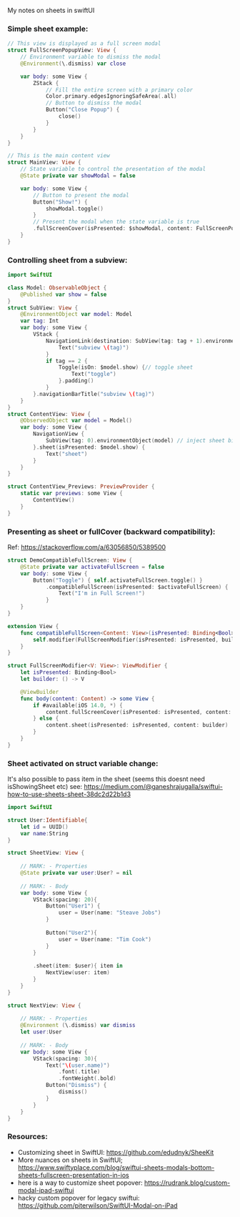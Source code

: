 My notes on sheets in swiftUI<!--more-->

### Simple sheet example: 

```swift
// This view is displayed as a full screen modal
struct FullScreenPopupView: View {
    // Environment variable to dismiss the modal
    @Environment(\.dismiss) var close

    var body: some View {
        ZStack {
            // Fill the entire screen with a primary color
            Color.primary.edgesIgnoringSafeArea(.all)
            // Button to dismiss the modal
            Button("Close Popup") {
                close()
            }
        }
    }
}

// This is the main content view
struct MainView: View {
    // State variable to control the presentation of the modal
    @State private var showModal = false

    var body: some View {
        // Button to present the modal
        Button("Show!") {
            showModal.toggle()
        }
        // Present the modal when the state variable is true
        .fullScreenCover(isPresented: $showModal, content: FullScreenPopupView.init)
    }
}
```

### Controlling sheet from a subview:

```swift
import SwiftUI

class Model: ObservableObject {
    @Published var show = false
}
struct SubView: View {
    @EnvironmentObject var model: Model
    var tag: Int
    var body: some View {
        VStack {
            NavigationLink(destination: SubView(tag: tag + 1).environmentObject(model)) {
                Text("subview \(tag)")
            }
            if tag == 2 {
                Toggle(isOn: $model.show) {// toggle sheet
                    Text("toggle")
                }.padding()
            }
        }.navigationBarTitle("subview \(tag)")
    }
}
struct ContentView: View {
    @ObservedObject var model = Model()
    var body: some View {
        NavigationView {
            SubView(tag: 0).environmentObject(model) // inject sheet binding
        }.sheet(isPresented: $model.show) {
            Text("sheet")
        }
    }
}

struct ContentView_Previews: PreviewProvider {
    static var previews: some View {
        ContentView()
    }
}
```

### Presenting as sheet or fullCover (backward compatibility):
Ref: https://stackoverflow.com/a/63056850/5389500

```swift
struct DemoCompatibleFullScreen: View {
    @State private var activateFullScreen = false
    var body: some View {
        Button("Toggle") { self.activateFullScreen.toggle() }
            .compatibleFullScreen(isPresented: $activateFullScreen) {
                Text("I'm in Full Screen!")
            }
    }
}

extension View {
    func compatibleFullScreen<Content: View>(isPresented: Binding<Bool>, @ViewBuilder content: @escaping () -> Content) -> some View {
        self.modifier(FullScreenModifier(isPresented: isPresented, builder: content))
    }
}

struct FullScreenModifier<V: View>: ViewModifier {
    let isPresented: Binding<Bool>
    let builder: () -> V

    @ViewBuilder
    func body(content: Content) -> some View {
        if #available(iOS 14.0, *) {
            content.fullScreenCover(isPresented: isPresented, content: builder)
        } else {
            content.sheet(isPresented: isPresented, content: builder)
        }
    }
}
```
### Sheet activated on struct variable change:

It's also possible to pass item in the sheet (seems this doesnt need isShowingSheet etc) see:  https://medium.com/@ganeshrajugalla/swiftui-how-to-use-sheets-sheet-38dc2d22b1d3

```swift
import SwiftUI

struct User:Identifiable{
    let id = UUID()
    var name:String
}

struct SheetView: View {
    
    // MARK: - Properties    
    @State private var user:User? = nil
   
    // MARK: - Body
    var body: some View {
        VStack(spacing: 20){
            Button("User1") {
                user = User(name: "Steave Jobs")
            }
            
            Button("User2"){
                user = User(name: "Tim Cook")
            }
        }
        
        .sheet(item: $user){ item in
            NextView(user: item)
        }
    }
}

struct NextView: View {
    
    // MARK: - Properties
    @Environment (\.dismiss) var dismiss
    let user:User
    
    // MARK: - Body
    var body: some View {
        VStack(spacing: 30){
            Text("\(user.name)")
                .font(.title)
                .fontWeight(.bold)
            Button("Dismiss") {
                dismiss()
            }
        }
    }
}
```

### Resources:
- Customizing sheet in SwiftUI: https://github.com/edudnyk/SheeKit
- More nuances on sheets in SwiftUI; https://www.swiftyplace.com/blog/swiftui-sheets-modals-bottom-sheets-fullscreen-presentation-in-ios
-  here is a way to customize sheet popover: https://rudrank.blog/custom-modal-ipad-swiftui
- hacky custom popover for legacy swiftui: https://github.com/piterwilson/SwiftUI-Modal-on-iPad

